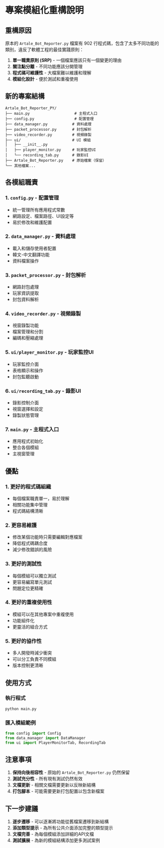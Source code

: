 # 專案模組化重構說明

## 重構原因

原本的 `Artale_Bot_Reporter.py` 檔案有 902 行程式碼，包含了太多不同功能的類別，違反了軟體工程的最佳實踐原則：

1. **單一職責原則 (SRP)** - 一個檔案應該只有一個變更的理由
2. **關注點分離** - 不同功能應該分開管理
3. **程式碼可維護性** - 大檔案難以維護和理解
4. **模組化設計** - 便於測試和重複使用

## 新的專案結構

```
Artale_Bot_Reporter_PY/
├── main.py                    # 主程式入口
├── config.py                  # 配置管理
├── data_manager.py           # 資料處理
├── packet_processor.py       # 封包解析
├── video_recorder.py         # 視頻錄製
├── ui/                       # UI 模組
│   ├── __init__.py
│   ├── player_monitor.py     # 玩家監控UI
│   └── recording_tab.py      # 錄影UI
├── Artale_Bot_Reporter.py    # 原始檔案（保留）
└── 其他檔案...
```

## 各模組職責

### 1. `config.py` - 配置管理
- 統一管理所有應用程式常數
- 網路設定、檔案路徑、UI設定等
- 易於修改和維護配置

### 2. `data_manager.py` - 資料處理
- 載入和儲存使用者配置
- 韓文-中文翻譯功能
- 資料檔案操作

### 3. `packet_processor.py` - 封包解析
- 網路封包處理
- 玩家資訊提取
- 封包資料解析

### 4. `video_recorder.py` - 視頻錄製
- 視窗錄製功能
- 檔案管理和分割
- 編碼和壓縮處理

### 5. `ui/player_monitor.py` - 玩家監控UI
- 玩家監控介面
- 表格顯示和操作
- 封包監聽啟動

### 6. `ui/recording_tab.py` - 錄影UI
- 錄影控制介面
- 視窗選擇和設定
- 錄製狀態管理

### 7. `main.py` - 主程式入口
- 應用程式初始化
- 整合各個模組
- 主視窗管理

## 優點

### 1. **更好的程式碼組織**
- 每個檔案職責單一，易於理解
- 相關功能集中管理
- 程式碼結構清晰

### 2. **更容易維護**
- 修改某個功能時只需要編輯對應檔案
- 降低程式碼耦合度
- 減少修改錯誤的風險

### 3. **更好的測試性**
- 每個模組可以獨立測試
- 更容易編寫單元測試
- 問題定位更精確

### 4. **更好的重複使用性**
- 模組可以在其他專案中重複使用
- 功能組件化
- 更靈活的組合方式

### 5. **更好的協作性**
- 多人開發時減少衝突
- 可以分工負責不同模組
- 版本控制更清晰

## 使用方式

### 執行程式
```bash
python main.py
```

### 匯入模組範例
```python
from config import Config
from data_manager import DataManager
from ui import PlayerMonitorTab, RecordingTab
```

## 注意事項

1. **保持向後相容性** - 原始的 `Artale_Bot_Reporter.py` 仍然保留
2. **測試充分性** - 所有現有測試仍然有效
3. **文檔更新** - 相關文檔需要更新以反映新結構
4. **打包腳本** - 可能需要更新打包配置以包含新檔案

## 下一步建議

1. **逐步遷移** - 可以逐漸將功能從舊檔案遷移到新結構
2. **添加類型提示** - 為所有公共介面添加完整的類型提示
3. **文檔完善** - 為每個模組添加詳細的API文檔
4. **測試擴展** - 為新的模組結構添加更多測試案例 